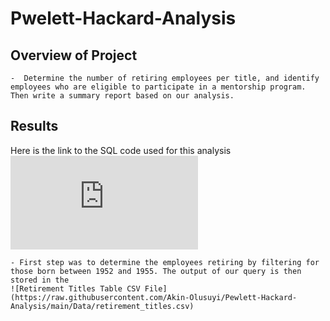 # Pwelett-Hackard-Analysis

## Overview of Project
	-  Determine the number of retiring employees per title, and identify employees who are eligible to participate in a mentorship program. Then write a summary report based on our analysis. 

## Results
Here is the link to the SQL code used for this analysis ![Code Base](https://github.com/Akin-Olusuyi/Pewlett-Hackard-Analysis/blob/main/Querries/Employee_Database_challenge.sql)

	- First step was to determine the employees retiring by filtering for those born between 1952 and 1955. The output of our query is then stored in the 
	![Retirement Titles Table CSV File](https://raw.githubusercontent.com/Akin-Olusuyi/Pewlett-Hackard-Analysis/main/Data/retirement_titles.csv)
	
		
